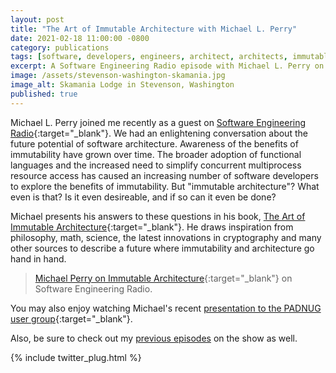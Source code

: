 ```yaml
---
layout: post
title: "The Art of Immutable Architecture with Michael L. Perry"
date: 2021-02-18 11:00:00 -0800
category: publications
tags: [software, developers, engineers, architect, architects, immutable, immutability]
excerpt: A Software Engineering Radio episode with Michael L. Perry on his recently published book.
image: /assets/stevenson-washington-skamania.jpg
image_alt: Skamania Lodge in Stevenson, Washington
published: true
---
```


Michael L. Perry joined me recently as a guest on [Software Engineering Radio](https://www.se-radio.net/team/jeff-doolittle){:target="_blank"}. We had an enlightening conversation about the future potential of software architecture. Awareness of the benefits of immutability have grown over time. The broader adoption of functional languages and the increased need to simplify concurrent multiprocess resource access has caused an increasing number of software developers to explore the benefits of immutability. But "immutable architecture"? What even is that? Is it even desireable, and if so can it even be done?

Michael presents his answers to these questions in his book, [The Art of Immutable Architecture](https://www.immutablearchitecture.com){:target="_blank"}. He draws inspiration from philosophy, math, science, the latest innovations in cryptography and many other sources to describe a future where immutability and architecture go hand in hand.

> [Michael Perry on Immutable Architecture](https://www.se-radio.net/2021/02/episode-447-michael-perry-on-immutable-architecture){:target="_blank"} on Software Engineering Radio.

You may also enjoy watching Michael's recent [presentation to the PADNUG user group](https://www.youtube.com/watch?v=13n9CIHQy5A){:target="_blank"}.

Also, be sure to check out my [previous episodes](/publications/#se-radio) on the show as well.

{% include twitter_plug.html %}
